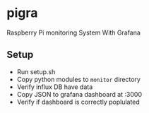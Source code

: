# pigra

Raspberry Pi monitoring System With Grafana

## Setup
* Run setup.sh
* Copy python modules to `monitor` directory
* Verify influx DB have data
* Copy JSON to grafana dashboard at <IP>:3000
* Verify if dashboard is correctly poplulated
